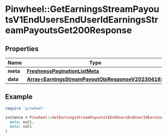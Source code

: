 # Pinwheel::GetEarningsStreamPayoutsV1EndUsersEndUserIdEarningsStreamPayoutsGet200Response

## Properties

| Name | Type | Description | Notes |
| ---- | ---- | ----------- | ----- |
| **meta** | [**FreshnessPaginationListMeta**](FreshnessPaginationListMeta.md) |  |  |
| **data** | [**Array&lt;EarningsStreamPayoutObjResponseV20230418&gt;**](EarningsStreamPayoutObjResponseV20230418.md) |  |  |

## Example

```ruby
require 'pinwheel'

instance = Pinwheel::GetEarningsStreamPayoutsV1EndUsersEndUserIdEarningsStreamPayoutsGet200Response.new(
  meta: null,
  data: null
)
```

